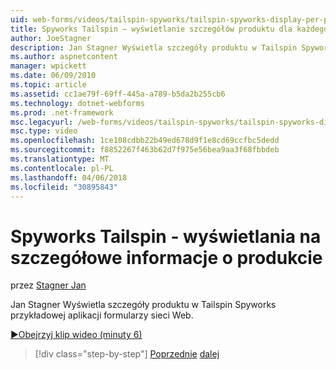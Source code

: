 ```yaml
---
uid: web-forms/videos/tailspin-spyworks/tailspin-spyworks-display-per-product-details
title: Spyworks Tailspin — wyświetlanie szczegółów produktu dla każdego | Dokumentacja firmy Microsoft
author: JoeStagner
description: Jan Stagner Wyświetla szczegóły produktu w Tailspin Spyworks przykładowej aplikacji formularzy sieci Web.
ms.author: aspnetcontent
manager: wpickett
ms.date: 06/09/2010
ms.topic: article
ms.assetid: cc1ae79f-69ff-445a-a789-b5da2b255cb6
ms.technology: dotnet-webforms
ms.prod: .net-framework
msc.legacyurl: /web-forms/videos/tailspin-spyworks/tailspin-spyworks-display-per-product-details
msc.type: video
ms.openlocfilehash: 1ce108cdbb22b49ed678d9f1e8cd69ccfbc5dedd
ms.sourcegitcommit: f8852267f463b62d7f975e56bea9aa3f68fbbdeb
ms.translationtype: MT
ms.contentlocale: pl-PL
ms.lasthandoff: 04/06/2018
ms.locfileid: "30895843"
---
```

<a name="tailspin-spyworks---display-per-product-details"></a>Spyworks Tailspin - wyświetlania na szczegółowe informacje o produkcie
====================
przez [Stagner Jan](https://github.com/JoeStagner)

Jan Stagner Wyświetla szczegóły produktu w Tailspin Spyworks przykładowej aplikacji formularzy sieci Web.

[&#9654;Obejrzyj klip wideo (minuty 6)](https://channel9.msdn.com/Blogs/ASP-NET-Site-Videos/tailspin-spyworks-display-per-product-details)

> [!div class="step-by-step"]
> [Poprzednie](tailspin-spyworks-display-the-product-list.md)
> [dalej](tailspin-spyworks-adding-items-to-the-shopping-cart.md)
